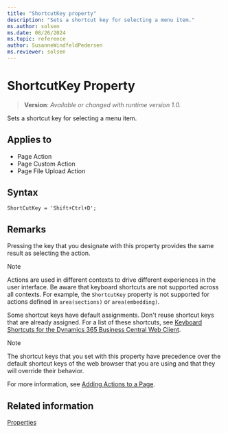 ```yaml
---
title: "ShortcutKey property"
description: "Sets a shortcut key for selecting a menu item."
ms.author: solsen
ms.date: 08/26/2024
ms.topic: reference
author: SusanneWindfeldPedersen
ms.reviewer: solsen
---
```

[//]: # (START>DO_NOT_EDIT)
[//]: # (IMPORTANT:Do not edit any of the content between here and the END>DO_NOT_EDIT.)
[//]: # (Any modifications should be made in the .xml files in the ModernDev repo.)
# ShortcutKey Property
> **Version**: _Available or changed with runtime version 1.0._

Sets a shortcut key for selecting a menu item.

## Applies to
-   Page Action
-   Page Custom Action
-   Page File Upload Action

[//]: # (IMPORTANT: END>DO_NOT_EDIT)


## Syntax

```AL
ShortCutKey = 'Shift+Ctrl+D';
```

## Remarks

Pressing the key that you designate with this property provides the same result as selecting the action.  

> [!NOTE]  
> Actions are used in different contexts to drive different experiences in the user interface. Be aware that keyboard shortcuts are not supported across all contexts. For example, the `ShortcutKey` property is not supported for actions defined in `area(sections)` or `area(embedding)`.

Some shortcut keys have default assignments. Don't reuse shortcut keys that are already assigned. For a list of these shortcuts, see [Keyboard Shortcuts for the Dynamics 365 Business Central Web Client](/dynamics365/business-central/keyboard-shortcuts). 

> [!NOTE]  
> The shortcut keys that you set with this property have precedence over the default shortcut keys of the web browser that you are using and that they will override their behavior.

For more information, see [Adding Actions to a Page](../devenv-adding-actions-to-a-page.md).
  
## Related information

[Properties](devenv-properties.md)
